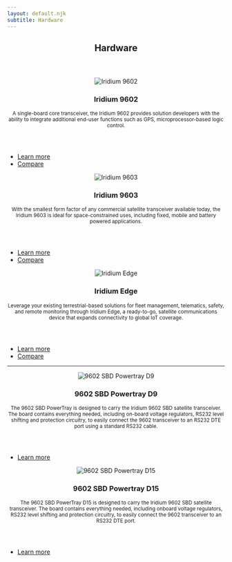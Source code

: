 ```yaml
---
layout: default.njk
subtitle: Hardware
---
```


<!-- Main -->
<div class="wrapper style1">
	<div class="container">
		<header class="major">
			<h2>Hardware</h2>
		</header>
		<div class="row">
			<div class="col-4 col-12-medium">
				<header>
					<span class="image fit"><img src="/img/hardware_9602.jpg" alt="Iridium 9602"></span>
					<h3>Iridium 9602</h3>
					<p><small>A single-board core transceiver, the Iridium 9602 provides solution developers with the ability to integrate additional end-user
						functions such as GPS, microprocessor-based logic control.</small></p>
				</header>
				<ul class="actions">
					<li><a href="/hardware/9602" class="button small icon fa-arrow-circle-right-alt">Learn more</a></li>
					<li><a href="/hardware/compare" class="button small icon solid fa-list">Compare</a></li>
				</ul>
			</div>
			<div class="col-4 col-12-medium">
				<header>
					<span class="image fit"><img src="/img/hardware_9603.jpg" alt="Iridium 9603"></span>
					<h3>Iridium 9603</h3>
					<p><small>With the smallest form factor of any commercial satellite transceiver available today, the Iridium 9603 is ideal for space-constrained uses,
						including fixed, mobile and battery powered applications.</small></p>
				</header>
				<ul class="actions">
					<li><a href="/hardware/9603" class="button small icon fa-arrow-circle-right-alt">Learn more</a></li>
					<li><a href="/hardware/compare" class="button small icon solid fa-list">Compare</a></li>
				</ul>
			</div>
			<div class="col-4 col-12-medium">
				<header>
					<span class="image fit"><img src="/img/hardware_edge.jpg" alt="Iridium Edge"></span>
					<h3>Iridium Edge</h3>
					<p><small>Leverage your existing terrestrial-based solutions for fleet management, telematics, safety, and remote monitoring through Iridium Edge, 
						a ready-to-go, satellite communications device that expands connectivity to global IoT coverage.</small></p>
				</header>
				<ul class="actions">
					<li><a href="/hardware/edge" class="button small icon fa-arrow-circle-right-alt">Learn more</a></li>
					<li><a href="/hardware/compare" class="button small icon solid fa-list">Compare</a></li>
				</ul>
			</div>
		</div>
		<hr>
		<div class="row">
			<div class="col-4 col-12-medium">
				<header>
					<span class="image fit"><img src="/img/hardware_powertray_d9.jpg" alt="9602 SBD Powertray D9"></span>
					<h3>9602 SBD Powertray D9</h3>
					<p><small>The 9602 SBD PowerTray is designed to carry the Iridium 9602 SBD satellite transceiver. The board contains everything needed, 
						including on-board voltage regulators, RS232 level shifting and protection circuitry, to easily connect the 9602 transceiver to an RS232 DTE port using a standard RS232 cable.</small></p>
				</header>
				<ul class="actions">
					<li><a href="/hardware/powertray_d9" class="button small icon fa-arrow-circle-right-alt">Learn more</a></li>
				</ul>
			</div>
			<div class="col-4 col-12-medium">
				<header>
					<span class="image fit"><img src="/img/hardware_powertray_d15.jpg" alt="9602 SBD Powertray D15"></span>
					<h3>9602 SBD Powertray D15</h3>
					<p><small>The 9602 SBD PowerTray D15 is designed to carry the Iridium 9602 SBD satellite transceiver. The board contains everything needed, 
						including onboard voltage regulators, RS232 level shifting and protection circuitry, to easily connect the 9602 transceiver to an RS232 DTE port.</small></p>
				</header>
				<ul class="actions">
					<li><a href="/hardware/powertray_d15" class="button small icon fa-arrow-circle-right-alt">Learn more</a></li>
				</ul>
			</div>
		</div>
	</div>
</div>
